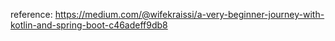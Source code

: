 reference: https://medium.com/@wifekraissi/a-very-beginner-journey-with-kotlin-and-spring-boot-c46adeff9db8
